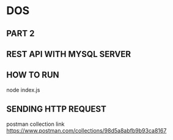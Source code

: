 # DOS<br />
## PART 2 <br/>
## REST API WITH MYSQL SERVER<br />
## HOW TO RUN<br />
node index.js<br />
## SENDING HTTP REQUEST<br />
 postman collection link https://www.postman.com/collections/98d5a8abfb9b93ca8167
